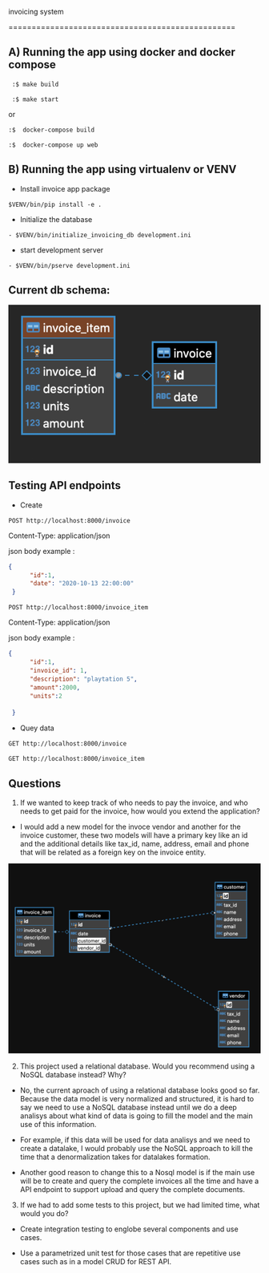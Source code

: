 invoicing system 

=================================================

A) Running the app using docker and docker compose
-------------------------------------------------

```console
 :$ make build
 ```

```console
 :$ make start
 ```
 or 

```console
:$  docker-compose build
 ```

```console
:$  docker-compose up web 
 ```


B) Running the app using virtualenv or VENV
-------------------------------------------------
-  Install invoice app package
```
$VENV/bin/pip install -e .
 ```

 - Initialize the database

```
- $VENV/bin/initialize_invoicing_db development.ini
 ```

 - start development server 

 ```
- $VENV/bin/pserve development.ini
 ```

 Current db schema:
----------------------------------------------
 ![alt text](https://github.com/adankro/invoicing-system/blob/dev/images/current_db.png?raw=true)


Testing API endpoints
-------------------------------------------------

- Create

``` url
POST http://localhost:8000/invoice
 ```

Content-Type: application/json

json body example :

```json
{
      "id":1,
      "date": "2020-10-13 22:00:00"
 }
 ```

 ``` url
POST http://localhost:8000/invoice_item
 ```

Content-Type: application/json

json body example :

```json
{
      "id":1,
      "invoice_id": 1,
      "description": "playtation 5",
      "amount":2000,
      "units":2

 }
 ```

- Quey data

``` url
GET http://localhost:8000/invoice
 ```

``` url
GET http://localhost:8000/invoice_item
 ```


Questions
-------------------------------------------------

 1. If we wanted to keep track of who needs to pay the invoice, and who needs to get paid for the invoice, how would you extend the application?

- I would add a new model for the invoce vendor and another for the invoice customer, these two models will have a primary key like an id and the additional details like tax_id, name, address, email and phone that will be related as a foreign key on the invoice entity.

 ![alt text](https://github.com/adankro/invoicing-system/blob/dev/images/add_tables.png?raw=true)


2. This project used a relational database. Would you recommend using a NoSQL database instead? Why?

- No, the current aproach of using a relational database looks good so far. Because the data model is very normalized and structured, it is hard to say we need to use a NoSQL database instead until we do a deep analisys about what kind of data is going to fill the model and the main use of this information.

- For example, if this data will be used for data analisys and we need to create a datalake, I would probably use the NoSQL approach to kill the time that a denormalization takes for datalakes formation.

- Another good reason to change this to a Nosql model is if the main use will be to create and query the complete invoices all the time and have a API endpoint to support upload and query the complete documents.

3. If we had to add some tests to this project, but we had limited time, what would you do?

- Create integration testing to englobe several components and use cases.

- Use a parametrized unit test for those cases that are  repetitive use cases such as in a model CRUD for REST API.
